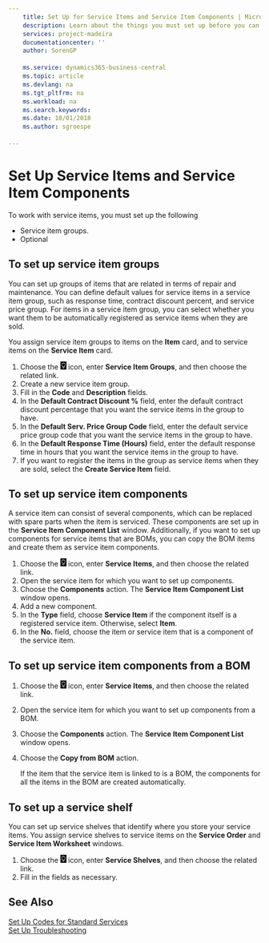 ```yaml
---
    title: Set Up for Service Items and Service Item Components | Microsoft Docs
    description: Learn about the things you must set up before you can use service items, including default values such as response time, contract discount percent, and service price group.
    services: project-madeira
    documentationcenter: ''
    author: SorenGP

    ms.service: dynamics365-business-central
    ms.topic: article
    ms.devlang: na
    ms.tgt_pltfrm: na
    ms.workload: na
    ms.search.keywords:
    ms.date: 10/01/2018
    ms.author: sgroespe

---
```

# Set Up Service Items and Service Item Components
To work with service items, you must set up the following

* Service item groups.
* Optional

## To set up service item groups
You can set up groups of items that are related in terms of repair and maintenance. You can define default values for service items in a service item group, such as response time, contract discount percent, and service price group. For items in a service item group, you can select whether you want them to be automatically registered as service items when they are sold.  

You assign service item groups to items on the **Item** card, and to service items on the **Service Item** card.  

1. Choose the ![Lightbulb that opens the Tell Me feature](media/ui-search/search_small.png "Tell me what you want to do") icon, enter **Service Item Groups**, and then choose the related link.  
2. Create a new service item group.  
3. Fill in the **Code** and **Description** fields.  
4. In the **Default Contract Discount %** field, enter the default contract discount percentage that you want the service items in the group to have.  
5. In the **Default Serv. Price Group Code** field, enter the default service price group code that you want the service items in the group to have.  
6. In the **Default Response Time (Hours)** field, enter the default response time in hours that you want the service items in the group to have.  
7. If you want to register the items in the group as service items when they are sold, select the **Create Service Item** field.  

## To set up service item components
A service item can consist of several components, which can be replaced with spare parts when the item is serviced. These components are set up in the **Service Item Component List** window. Additionally, if you want to set up components for service items that are BOMs, you can copy the BOM items and create them as service item components.

1. Choose the ![Lightbulb that opens the Tell Me feature](media/ui-search/search_small.png "Tell me what you want to do") icon, enter **Service Items**, and then choose the related link.
2. Open the service item for which you want to set up components.  
3. Choose the **Components** action. The **Service Item Component List** window opens.  
4. Add a new component.  
5. In the **Type** field, choose **Service Item** if the component itself is a registered service item. Otherwise, select **Item**.  
6. In the **No.** field, choose the item or service item that is a component of the service item.  

## To set up service item components from a BOM
1.  Choose the ![Lightbulb that opens the Tell Me feature](media/ui-search/search_small.png "Tell me what you want to do") icon, enter **Service Items**, and then choose the related link.  
2. Open the service item for which you want to set up components from a BOM.  
3. Choose the **Components** action. The **Service Item Component List** window opens.  
4. Choose the **Copy from BOM** action.  

    If the item that the service item is linked to is a BOM, the components for all the items in the BOM are created automatically.  

## To set up a service shelf
You can set up service shelves that identify where you store your service items. You assign service shelves to service items on the **Service Order** and **Service Item Worksheet** windows.  

1. Choose the ![Lightbulb that opens the Tell Me feature](media/ui-search/search_small.png "Tell me what you want to do") icon, enter **Service Shelves**, and then choose the related link.
2. Fill in the fields as necessary.

## See Also
[Set Up Codes for Standard Services](service-how-setup-service-coding.md)   
[Set Up Troubleshooting](service-how-setup-troubleshooting.md)
